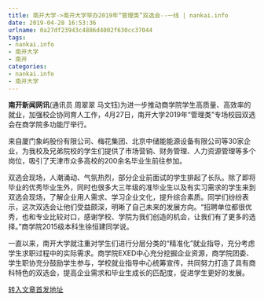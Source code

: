 ```yaml
---
title: 南开大学->南开大学举办2019年“管理类”双选会--一线 | nankai.info
date: 2019-04-28 16:53:36
urlname: 0a27df23943c4886d4002f630cc37044
tags: 
- nankai.info
- 南开大学
- 南开
categories:
- nankai.info
- 南开大学
---
```


**南开新闻网讯**(通讯员 周翠翠 马文钰)为进一步推动商学院学生高质量、高效率的就业，加强校企协同育人工作，4月27日，南开大学2019年“管理类”专场校园双选会在商学院多功能厅举行。

来自厦门象屿股份有限公司、梅花集团、北京中储能能源设备有限公司等30家企业，为我校及兄弟院校的学生们提供了市场营销、财务管理、人力资源管理等多个岗位，吸引了天津市众多高校的200余名毕业生前往参加。

双选会现场，人潮涌动、气氛热烈，部分企业前面试的学生排起了长队。除了即将毕业的优秀毕业生外，同时也很多大三年级的准毕业生以及有实习需求的学生来到双选会现场，了解企业用人需求、学习企业文化，提升综合素质。同学们纷纷表示，这次双选会让他们受益颇深，明晰了自己未来的发展方向。“招聘单位都很优秀，也和专业比较对口，感谢学校、学院为我们创造的机会，让我们有了更多的选择。”商学院2015级本科生徐恒建同学说。

一直以来，南开大学就注重对学生们进行分层分类的“精准化”就业指导，充分考虑学生求职过程中的实际需求。商学院EXED中心充分挖掘企业资源，商学院团委、学生职协充分鼓励学生参与，学校就业指导中心统筹宣传，共同努力打造了具有商科特色的双选会，提高企业需求和毕业生成长的匹配度，促进学生更好的发展。

[转入文章首发地址](http://news.nankai.edu.cn/zhxw/system/2019/04/28/000447654.shtml)
